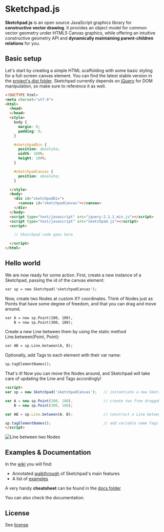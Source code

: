 Sketchpad.js
============

**Sketchpad.js** is an open source JavaScript graphics library for **constructive vector drawing**. It provides an object model for common vector geometry under HTML5 Canvas graphics, while offering an intuitive constructive geometry API and **dynamically maintaining parent-children relations** for you.

Basic setup
-----------

Let's start by creating a simple HTML scaffolding with some basic styling for a full-screen canvas element. You can find the latest stable version in the [project's dist folder](https://github.com/garciadelcastillo/sketchpad.js/tree/master/dist). Sketchpad currently depends on [jQuery](http://jquery.com/) for DOM manipulation, so make sure to reference it as well.

```html
<!DOCTYPE html>
<meta charset="utf-8">
<html>
  <head>
  </head>
  <style>
    body {
      margin: 0;
      padding: 0;
    }

    #sketchpadDiv {
      position: absolute; 
      width: 100%; 
      height: 100%;
    }

    #sketchpadCanvas {
      position: absolute;
    }

  </style>
  <body>
    <div id="sketchpadDiv">
      <canvas id="sketchpadCanvas"></canvas>       
    </div>
  </body>
  <script type="text/javascript" src="jquery-2.1.1.min.js"></script>
  <script type="text/javascript" src="sketchpad.js"></script>
  <script>

    // Sketchpad code goes here

  </script>
</html>
```

Hello world
-----------

We are now ready for some action. First, create a new instance of a Sketchpad, passing the id of the canvas element:

```html
var sp = new Sketchpad('sketchpadCanvas');
```

Now, create two Nodes at custom XY coordinates. Think of Nodes just as Points that have some degree of freedom, and that you can drag and move around.

```html
var A = new sp.Point(100, 100),
    B = new sp.Point(300, 100);
```

Create a new Line between them by using the static method Line.between(Point, Point):

```html
var AB = sp.Line.between(A, B);
```

Optionally, add Tags to each element with their var name:

```html
sp.tagElementNames();
```

That's it! Now you can move the Nodes around, and Sketchpad will take care of updating the Line and Tags accordingly!

```html
<script>
var sp = new Sketchpad('sketchpadCanvas');   // instantiate a new Sketchpad on the canvas

var A = new sp.Point(100, 100),              // create two free draggable Nodes
    B = new sp.Point(300, 100);

var AB = sp.Line.between(A, B);              // construct a Line between the Nodes

sp.tagElementNames();                        // add variable name Tags to all elements
</script>
```
![Line between two Nodes](http://www.garciadelcastillo.es/sketchpad/linenodes.gif "Line between two Nodes")


Examples & Documentation
------------------------

In the [wiki](https://github.com/garciadelcastillo/sketchpad.js/wiki) you will find:
* Annotated [walkthrough](https://github.com/garciadelcastillo/sketchpad.js/wiki/Walkthrough) of Sketchpad's main features
* A list of [examples](https://github.com/garciadelcastillo/sketchpad.js/wiki/Examples)

A very handy **cheatsheet** can be found in the [docs folder](https://github.com/garciadelcastillo/sketchpad.js/tree/master/docs)

You can also check the documentation.

License
-------
See [license](https://github.com/garciadelcastillo/sketchpad.js/tree/master/LICENSE.md)